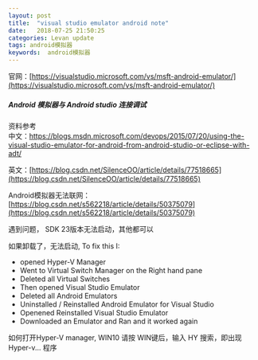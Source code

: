 ```yaml
---
layout: post  
title:  "visual studio emulator android note"  
date:   2018-07-25 21:50:25 
categories: Levan update  
tags: android模拟器 
keywords:  android模拟器
---
```


官网：[https://visualstudio.microsoft.com/vs/msft-android-emulator/](https://visualstudio.microsoft.com/vs/msft-android-emulator/)
  

##### Android 模拟器与 Android studio 连接调试
  
资料参考  
中文：https://blogs.msdn.microsoft.com/devops/2015/07/20/using-the-visual-studio-emulator-for-android-from-android-studio-or-eclipse-with-adt/
  
英文：[https://blog.csdn.net/SilenceOO/article/details/77518665](https://blog.csdn.net/SilenceOO/article/details/77518665)  
  
Android模拟器无法联网：[https://blog.csdn.net/s562218/article/details/50375079](https://blog.csdn.net/s562218/article/details/50375079)

  
遇到问题， SDK 23版本无法启动，其他都可以

<!-- more -->

如果卸载了，无法启动, To fix this I:
- opened Hyper-V Manager  
- Went to Virtual Switch Manager on the Right hand pane  
- Deleted all Virtual Switches
- Then opened Visual Studio Emulator
- Deleted all Android Emulators
- Uninstalled / Reinstalled Android Emulator for Visual Studio
- Openened Reinstalled Visual Studio Emulator
- Downloaded an Emulator and Ran and it worked again  

如何打开Hyper-V manager, WIN10 请按 WIN键后，输入 HY 搜索，即出现Hyper-v... 程序